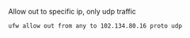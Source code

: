 Allow out to specific ip, only udp traffic

```sh
ufw allow out from any to 102.134.80.16 proto udp
```
